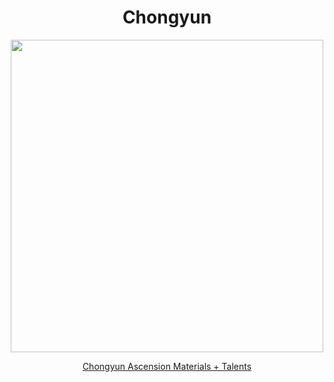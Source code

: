 <body>
  <div align="center">
    <h1> Chongyun </h1>
<img src="https://static.wikia.nocookie.net/genshin-impact/images/2/2f/Personagem_Chongyun_Desejo.png/revision/latest/scale-to-width/360?cb=20220907163440&path-prefix=pt-br" width=500>
<p></p>
<a href="https://github.com/lihgrandini/characterstp/blob/main/Characters/Chongyun/Chongyun.rar">Chongyun Ascension Materials + Talents</a><br>
  
  </div>
</body>
